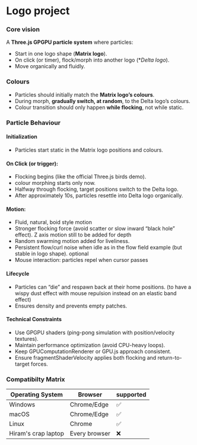 # Logo project

### Core vision

 

A **Three.js GPGPU particle system** where particles:
* Start in one logo shape (**Matrix logo**).
* On click (or timer), flock/morph into another logo (**Delta logo*).
* Move organically and fluidly.


### Colours

* Particles should initially match the **Matrix logo’s colours**.
* During morph, **gradually switch, at random**, to the Delta logo’s colours.
* Colour transition should only happen **while flocking**, not while static.

### Particle Behaviour

#### Initialization

* Particles start static in the Matrix logo positions and colours.


#### On Click (or trigger):

* Flocking begins (like the official Three.js birds demo).
* colour morphing starts only now.
* Halfway through flocking, target positions switch to the Delta logo.
* After approximately 10s, particles resettle into Delta logo organically.

#### Motion:

* Fluid, natural, boid style motion
* Stronger flocking force (avoid scatter or slow inward “black hole” effect). Z axis motion still to be added for depth
* Random swarming motion added for liveliness.
* Persistent flow/curl noise when idle as in the flow field example (but stable in logo shape). optional
* Mouse interaction: particles repel when cursor passes  

#### Lifecycle

* Particles can “die” and respawn back at their home positions. (to have a wispy dust effect with mouse repulsion instead on an elastic band effect)
* Ensures density and prevents empty patches.

#### Technical Constraints

* Use GPGPU shaders (ping-pong simulation with position/velocity textures).
* Maintain performance optimization (avoid CPU-heavy loops).
* Keep GPUComputationRenderer or GPU.js approach consistent.
* Ensure fragmentShaderVelocity applies both flocking and return-to-target forces.

### Compatibilty Matrix

| Operating System | Browser | supported |
| --- | --- | --- |
| Windows | Chrome/Edge | ✅ |
| macOS | Chrome/Edge | ✅ |
| Linux | Chrome  | ✅ |
| Hiram's crap laptop | Every browser | ❌ |